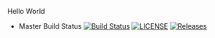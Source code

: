 Hello World

- Master Build Status [![Build Status](https://travis-ci.org/BradleyRayner/sem.svg?branch=master)](https://travis-ci.org/BradleyRayner/sem)
[![LICENSE](https://img.shields.io/github/license/BradleyRayner/sem.svg?style=flat-square)](https://github.com/BradleyRayner/sem/blob/master/LICENSE)
[![Releases](https://img.shields.io/github/release/BradleyRayner/sem/all.svg?style=flat-square)](https://github.com/BradleyRayner/sem/releases)